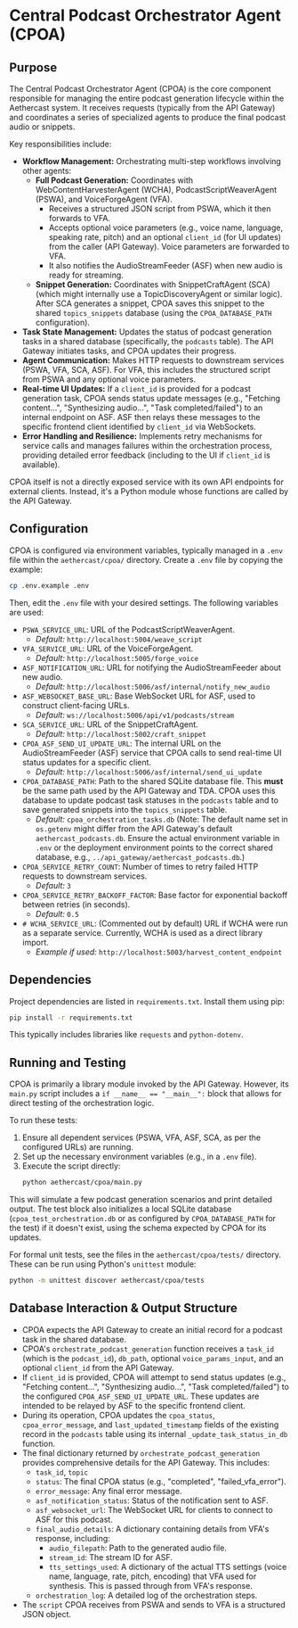 # Central Podcast Orchestrator Agent (CPOA)

## Purpose

The Central Podcast Orchestrator Agent (CPOA) is the core component responsible for managing the entire podcast generation lifecycle within the Aethercast system. It receives requests (typically from the API Gateway) and coordinates a series of specialized agents to produce the final podcast audio or snippets.

Key responsibilities include:

-   **Workflow Management:** Orchestrating multi-step workflows involving other agents:
    -   **Full Podcast Generation:** Coordinates with WebContentHarvesterAgent (WCHA), PodcastScriptWeaverAgent (PSWA), and VoiceForgeAgent (VFA).
        -   Receives a structured JSON script from PSWA, which it then forwards to VFA.
        -   Accepts optional voice parameters (e.g., voice name, language, speaking rate, pitch) and an optional `client_id` (for UI updates) from the caller (API Gateway). Voice parameters are forwarded to VFA.
        -   It also notifies the AudioStreamFeeder (ASF) when new audio is ready for streaming.
    -   **Snippet Generation:** Coordinates with SnippetCraftAgent (SCA) (which might internally use a TopicDiscoveryAgent or similar logic). After SCA generates a snippet, CPOA saves this snippet to the shared `topics_snippets` database (using the `CPOA_DATABASE_PATH` configuration).
-   **Task State Management:** Updates the status of podcast generation tasks in a shared database (specifically, the `podcasts` table). The API Gateway initiates tasks, and CPOA updates their progress.
-   **Agent Communication:** Makes HTTP requests to downstream services (PSWA, VFA, SCA, ASF). For VFA, this includes the structured script from PSWA and any optional voice parameters.
-   **Real-time UI Updates:** If a `client_id` is provided for a podcast generation task, CPOA sends status update messages (e.g., "Fetching content...", "Synthesizing audio...", "Task completed/failed") to an internal endpoint on ASF. ASF then relays these messages to the specific frontend client identified by `client_id` via WebSockets.
-   **Error Handling and Resilience:** Implements retry mechanisms for service calls and manages failures within the orchestration process, providing detailed error feedback (including to the UI if `client_id` is available).

CPOA itself is not a directly exposed service with its own API endpoints for external clients. Instead, it's a Python module whose functions are called by the API Gateway.

## Configuration

CPOA is configured via environment variables, typically managed in a `.env` file within the `aethercast/cpoa/` directory. Create a `.env` file by copying the example:

```bash
cp .env.example .env
```

Then, edit the `.env` file with your desired settings. The following variables are used:

-   `PSWA_SERVICE_URL`: URL of the PodcastScriptWeaverAgent.
    -   *Default:* `http://localhost:5004/weave_script`
-   `VFA_SERVICE_URL`: URL of the VoiceForgeAgent.
    -   *Default:* `http://localhost:5005/forge_voice`
-   `ASF_NOTIFICATION_URL`: URL for notifying the AudioStreamFeeder about new audio.
    -   *Default:* `http://localhost:5006/asf/internal/notify_new_audio`
-   `ASF_WEBSOCKET_BASE_URL`: Base WebSocket URL for ASF, used to construct client-facing URLs.
    -   *Default:* `ws://localhost:5006/api/v1/podcasts/stream`
-   `SCA_SERVICE_URL`: URL of the SnippetCraftAgent.
    -   *Default:* `http://localhost:5002/craft_snippet`
-   `CPOA_ASF_SEND_UI_UPDATE_URL`: The internal URL on the AudioStreamFeeder (ASF) service that CPOA calls to send real-time UI status updates for a specific client.
    -   *Default:* `http://localhost:5006/asf/internal/send_ui_update`
-   `CPOA_DATABASE_PATH`: Path to the shared SQLite database file. This **must** be the same path used by the API Gateway and TDA. CPOA uses this database to update podcast task statuses in the `podcasts` table and to save generated snippets into the `topics_snippets` table.
    -   *Default:* `cpoa_orchestration_tasks.db` (Note: The default name set in `os.getenv` might differ from the API Gateway's default `aethercast_podcasts.db`. Ensure the actual environment variable in `.env` or the deployment environment points to the correct shared database, e.g., `../api_gateway/aethercast_podcasts.db`.)
-   `CPOA_SERVICE_RETRY_COUNT`: Number of times to retry failed HTTP requests to downstream services.
    -   *Default:* `3`
-   `CPOA_SERVICE_RETRY_BACKOFF_FACTOR`: Base factor for exponential backoff between retries (in seconds).
    -   *Default:* `0.5`
-   `# WCHA_SERVICE_URL`: (Commented out by default) URL if WCHA were run as a separate service. Currently, WCHA is used as a direct library import.
    -   *Example if used:* `http://localhost:5003/harvest_content_endpoint`

## Dependencies

Project dependencies are listed in `requirements.txt`. Install them using pip:

```bash
pip install -r requirements.txt
```
This typically includes libraries like `requests` and `python-dotenv`.

## Running and Testing

CPOA is primarily a library module invoked by the API Gateway. However, its `main.py` script includes a `if __name__ == "__main__":` block that allows for direct testing of the orchestration logic.

To run these tests:

1.  Ensure all dependent services (PSWA, VFA, ASF, SCA, as per the configured URLs) are running.
2.  Set up the necessary environment variables (e.g., in a `.env` file).
3.  Execute the script directly:
    ```bash
    python aethercast/cpoa/main.py
    ```
This will simulate a few podcast generation scenarios and print detailed output. The test block also initializes a local SQLite database (`cpoa_test_orchestration.db` or as configured by `CPOA_DATABASE_PATH` for the test) if it doesn't exist, using the schema expected by CPOA for its updates.

For formal unit tests, see the files in the `aethercast/cpoa/tests/` directory. These can be run using Python's `unittest` module:
```bash
python -m unittest discover aethercast/cpoa/tests
```

## Database Interaction & Output Structure

-   CPOA expects the API Gateway to create an initial record for a podcast task in the shared database.
-   CPOA's `orchestrate_podcast_generation` function receives a `task_id` (which is the `podcast_id`), `db_path`, optional `voice_params_input`, and an optional `client_id` from the API Gateway.
-   If `client_id` is provided, CPOA will attempt to send status updates (e.g., "Fetching content...", "Synthesizing audio...", "Task completed/failed") to the configured `CPOA_ASF_SEND_UI_UPDATE_URL`. These updates are intended to be relayed by ASF to the specific frontend client.
-   During its operation, CPOA updates the `cpoa_status`, `cpoa_error_message`, and `last_updated_timestamp` fields of the existing record in the `podcasts` table using its internal `_update_task_status_in_db` function.
-   The final dictionary returned by `orchestrate_podcast_generation` provides comprehensive details for the API Gateway. This includes:
    -   `task_id`, `topic`
    -   `status`: The final CPOA status (e.g., "completed", "failed_vfa_error").
    -   `error_message`: Any final error message.
    -   `asf_notification_status`: Status of the notification sent to ASF.
    -   `asf_websocket_url`: The WebSocket URL for clients to connect to ASF for this podcast.
    -   `final_audio_details`: A dictionary containing details from VFA's response, including:
        -   `audio_filepath`: Path to the generated audio file.
        -   `stream_id`: The stream ID for ASF.
        -   `tts_settings_used`: A dictionary of the actual TTS settings (voice name, language, rate, pitch, encoding) that VFA used for synthesis. This is passed through from VFA's response.
    -   `orchestration_log`: A detailed log of the orchestration steps.
-   The `script` CPOA receives from PSWA and sends to VFA is a structured JSON object.
```
